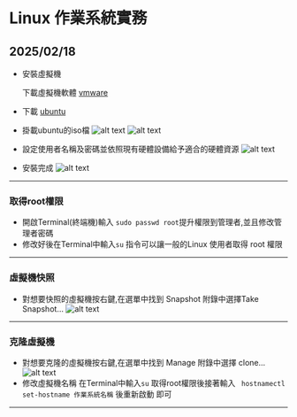 # Linux 作業系統實務    

## 2025/02/18

+ 安裝虛擬機
  
    下載虛擬機軟體 [vmware](https://www.vmware.com/products/desktop-hypervisor/workstation-and-fusion)
+ 下載 [ubuntu](https://ubuntu.com/download/desktop)
+ 掛載ubuntu的iso檔
  ![alt text](../markdown-notes/20250218/image.png)
  ![alt text](../markdown-notes/20250218/image-1.png)
+ 設定使用者名稱及密碼並依照現有硬體設備給予適合的硬體資源
  ![alt text](../markdown-notes/20250218/image-2.png)
+ 安裝完成
  ![alt text](../markdown-notes/20250218/螢幕擷取畫面%202025-02-18%20110336.png)
---
### 取得root權限
+ 開啟Terminal(終端機)輸入 ``` sudo passwd root ```提升權限到管理者,並且修改管理者密碼
+ 修改好後在Terminal中輸入```su``` 指令可以讓一般的Linux 使用者取得 root 權限
---
### 虛擬機快照
+ 對想要快照的虛擬機按右鍵,在選單中找到 Snapshot 附錄中選擇Take Snapshot... 
  ![alt text](../markdown-notes/20250218/螢幕擷取畫面%202025-02-18%20113839.png)
---
### 克隆虛擬機
+ 對想要克隆的虛擬機按右鍵,在選單中找到 Manage 附錄中選擇
  clone...
  ![alt text](../markdown-notes/20250218/image-3.png)
+ 修改虛擬機名稱
  在Terminal中輸入```su``` 取得root權限後接著輸入
  ``` hostnamectl set-hostname 作業系統名稱``` 後重新啟動
  即可
---